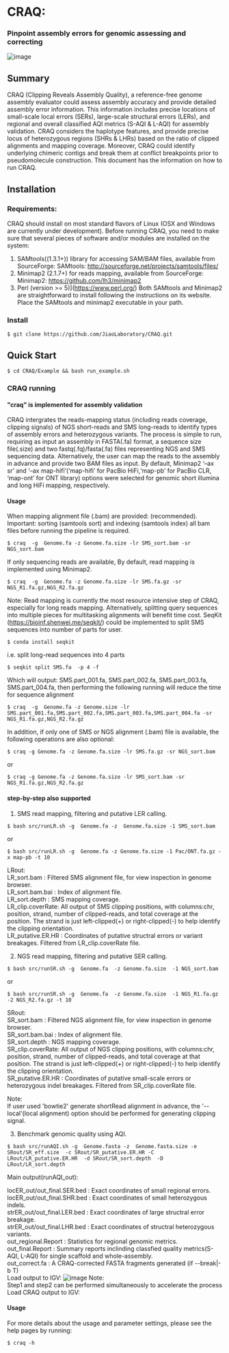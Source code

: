 # CRAQ:
### Pinpoint assembly errors for genomic assessing and correcting
![image](https://github.com/JiaoLaboratory/CRAQ/blob/main/Fig.png) 
## Summary
CRAQ (Clipping Reveals Assembly Quality), a reference-free genome assembly evaluator could assess assembly accuracy and provide detailed assembly error information. This information includes precise locations of small-scale local errors (SERs), large-scale structural errors (LERs), and regional and overall classified AQI metrics (S-AQI & L-AQI) for assembly validation. CRAQ considers the haplotype features, and provide precise locus of heterozygous regions (SHRs & LHRs) based on the ratio of clipped alignments and mapping coverage. Moreover, CRAQ could identify underlying chimeric contigs and break them at conflict breakpoints prior to pseudomolecule construction. This document has the information on how to run CRAQ.

## Installation

### Requirements:
CRAQ should install on most standard flavors of Linux (OSX and Windows are currently under development). Before running CRAQ, you need to make sure that several pieces of software and/or modules are installed on the system:

1. SAMtools((1.3.1+)) library for accessing SAM/BAM files, available from SourceForge:
    SAMtools: http://sourceforge.net/projects/samtools/files/
2. Minimap2 (2.1.7+) for reads mapping, available from SourceForge:
    Minimap2: https://github.com/lh3/minimap2
3. Perl (version >= 5)](https://www.perl.org/)
Both SAMtools and Minimap2 are straightforward to install following the instructions on its website.
Place the SAMtools and minimap2 executable in your path.

### Install

```
$ git clone https://github.com/JiaoLaboratory/CRAQ.git
```
## Quick Start
```
$ cd CRAQ/Example && bash run_example.sh
```

### CRAQ running
#### "craq" is implemented for assembly validation
CRAQ intergrates the reads-mapping status (including reads coverage, clipping signals) of NGS short-reads and SMS long-reads to identify types of assembly errors and heterozygous variants. The process is simple to run, requiring as input an assembly in FASTA(.fa) format, a sequence size file(.size) and two fastq(.fq)/fasta(.fa) files representing NGS and SMS sequencing data. Alternatively, the user can map the reads to the assembly in advance and provide two BAM files as input. By default, Minimap2 ‘–ax sr’ and  ‘–ax map-hifi’(‘map-hifi’ for PacBio HiFi,‘map-pb’ for PacBio CLR, ‘map-ont’ for ONT library) options were selected for genomic short illumina and long HiFi mapping, respectively.

#### Usage
When mapping alignment file (.bam) are provided: (recommended). Important: sorting (samtools sort) and indexing (samtools index) all bam files before running the pipeline is required.
```
$ craq  -g  Genome.fa -z Genome.fa.size -lr SMS_sort.bam -sr NGS_sort.bam
```     
If only sequencing reads are available, By default, read mapping is implemented using Minimap2.   
```
$ craq  -g  Genome.fa -z Genome.fa.size -lr SMS.fa.gz -sr NGS_R1.fa.gz,NGS_R2.fa.gz
```
Note:
Read mapping is currently the most resource intensive step of CRAQ, especially for long reads mapping. Alternatively, splitting query sequences into multiple pieces for multitasking alignments will benefit time cost. SeqKit (https://bioinf.shenwei.me/seqkit/) could be implemented to split SMS sequences into number of parts for user.
```
$ conda install seqkit   
```
i.e. split long-read sequences into 4 parts
```
$ seqkit split SMS.fa  -p 4 -f
```
Which will output: SMS.part_001.fa, SMS.part_002.fa, SMS.part_003.fa, SMS.part_004.fa, then performing the following running will reduce the time for sequence alignment
```
$ craq  -g  Genome.fa -z Genome.size -lr SMS.part_001.fa,SMS.part_002.fa,SMS.part_003.fa,SMS.part_004.fa -sr  NGS_R1.fa.gz,NGS_R2.fa.gz
```
In addition, if only one of SMS or NGS alignment (.bam) file is available, the following operations are also optional:
```
$ craq -g Genome.fa -z Genome.fa.size -lr SMS.fa.gz -sr NGS_sort.bam
```
or 
```
$ craq -g Genome.fa -z Genome.fa.size -lr SMS_sort.bam -sr NGS_R1.fa.gz,NGS_R2.fa.gz
```
#### step-by-step also supported
     
1. SMS read mapping, filtering and putative LER calling.
```
$ bash src/runLR.sh -g  Genome.fa -z  Genome.fa.size -1 SMS_sort.bam 
```
or 
```     
$ bash src/runLR.sh -g  Genome.fa -z Genome.fa.size -1 Pac/ONT.fa.gz -x map-pb -t 10
```
LRout:  
LR_sort.bam	: Filtered SMS alignment file, for view inspection in genome browser.  
LR_sort.bam.bai	: Index of alignment file.  
LR_sort.depth	: SMS mapping coverage.  
LR_clip.coverRate: All output of SMS clipping positions, with columns:chr, position, strand, number of clipped-reads, and total coverage at the position. The strand is just left-clipped(+) or right-clipped(-) to help identify the clipping orientation.  
LR_putative.ER.HR  : Coordinates of putative structral errors or variant breakages. Filtered from LR_clip.coverRate file.  

2. NGS read mapping, filtering and putative SER calling.
```
$ bash src/runSR.sh -g  Genome.fa  -z Genome.fa.size  -1 NGS_sort.bam
```
or
```
$ bash src/runSR.sh -g  Genome.fa  -z Genome.fa.size  -1 NGS_R1.fa.gz -2 NGS_R2.fa.gz -t 10
```
SRout:  
SR_sort.bam     : Filtered NGS alignment file, for view inspection in genome browser.  
SR_sort.bam.bai : Index of alignment file.  
SR_sort.depth   : NGS mapping coverage.  
SR_clip.coverRate: All output of NGS clipping positions, with columns:chr, position, strand, number of clipped-reads, and total coverage at that position. The strand is just left-clipped(+) or right-clipped(-) to help identify the clipping orientation.  
SR_putative.ER.HR	: Coordinates of putative small-scale errors or heterozygous indel breakages. Filtered from SR_clip.coverRate file.

Note:  
If user used 'bowtie2' generate shortRead alignment in advance, the '--local'(local alignment) option should be performed for generating clipping signal.  

3. Benchmark genomic quality using AQI.       
```
$ bash src/runAQI.sh -g  Genome.fasta -z  Genome.fasta.size -e SRout/SR_eff.size  -c SRout/SR_putative.ER.HR -C LRout/LR_putative.ER.HR  -d SRout/SR_sort.depth  -D LRout/LR_sort.depth
``` 
Main output(runAQI_out):  

locER_out/out_final.SER.bed	: Exact coordinates of small regional errors.  
locER_out/out_final.SHR.bed     : Exact coordinates of small heterozygous indels.  
strER_out/out_final.LER.bed	: Exact coordinates of large structral error breakage.  
strER_out/out_final.LHR.bed	: Exact coordinates of structral heterozygous variants.  
out_regional.Report : Statistics for regional genomic metrics.  
out_final.Report : Summary reports inclinding classfied quality metrics(S-AQI, L-AQI) for single scaffold and whole-assembly.  
out_correct.fa	: A CRAQ-corrected FASTA fragments generated (if --break|-b T)  
Load output to IGV: 
![image](https://github.com/JiaoLaboratory/CRAQ/blob/main/Example/Example.png)
Note:       
Step1 and step2 can be performed simultaneously to accelerate the process 
Load CRAQ output to IGV:
#### Usage
For more details about the usage and parameter settings, please see the help pages by running:
```
$ craq -h
```
